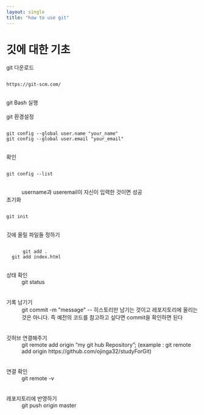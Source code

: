 ```yaml
---
layout: single
title: "how to use git"
---
```


# 깃에 대한 기초

<dl>
  <dt>git 다운로드</dt>
  <pre>
<code>
https://git-scm.com/
</code>
</pre>

  <dt>git Bash 실행</dt>
  <br />
  <dt>git 환경설정</dt>

  <pre>
<code>
git config --global user.name "your_name"    
git config --global user.email "your_email" 
</code>
</pre>

  <dt>확인</dt>
  <pre>
<code>
git config --list  
</code>
</pre>
  <dd>username과 useremail이 자신이 입력한 것이면 성공</dd>

  <dt>초기화</dt>
  <pre>
<code>
git init
</code>
</pre>


 
  <dt>깃에 올릴 파일들 정하기</dt>
  <pre>
<code>
      git add .
  git add index.html
</code>
</pre>


  <dt>상태 확인</dt>
  <dd>git status</dd>
  <br /><br />
  <dt>기록 남기기</dt>
  <dd>
    git commit -m "message" -- 히스토리만 남기는 것이고 레포지토리에 올리는 것은
    아니다. 즉 예전의 코드를 참고하고 싶다면 commit을 확인하면 된다
  </dd>
  <br /><br />
  <dt>깃허브 연결해주기</dt>
  <dd>
    git remote add origin “my git hub Repository”; (example : git remote add
    origin https://github.com/ojinga32/studyForGit)
  </dd>
  <br /><br />
  <dt>연결 확인</dt>
  <dd>git remote -v</dd>
  <br /><br />
  <dt>레포지토리에 반영하기</dt>
  <dd>git push origin master</dd>
</dl>
